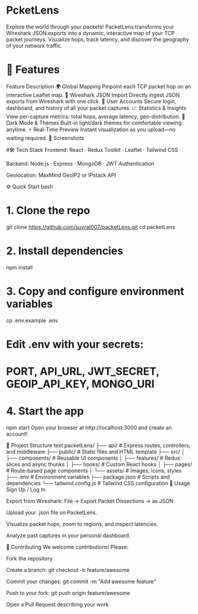 # PcketLens
Explore the world through your packets! PacketLens transforms your Wireshark JSON exports into a dynamic, interactive map of your TCP packet journeys. Visualize hops, track latency, and discover the geography of your network traffic.

# 🚀 Features
Feature	Description
🌍 Global Mapping	Pinpoint each TCP packet hop on an interactive Leaflet map.
🔄 Wireshark JSON Import	Directly ingest JSON exports from Wireshark with one click.
👤 User Accounts	Secure login, dashboard, and history of all your packet captures.
📈 Statistics & Insights	View per-capture metrics: total hops, average latency, geo-distribution.
🎨 Dark Mode & Themes	Built-in light/dark themes for comfortable viewing anytime.
⚡️ Real-Time Preview	Instant visualization as you upload—no waiting required.
📸 Screenshots

#🛠️ Tech Stack
Frontend: React · Redux Toolkit · Leaflet · Tailwind CSS

Backend: Node.js · Express · MongoDB · JWT Authentication

Geolocation: MaxMind GeoIP2 or IPstack API

⚙️ Quick Start
bash
# 1. Clone the repo
git clone https://github.com/suvrat007/packetLens.git
cd packetLens

# 2. Install dependencies
npm install

# 3. Copy and configure environment variables
cp .env.example .env
# Edit .env with your secrets:
# PORT, API_URL, JWT_SECRET, GEOIP_API_KEY, MONGO_URI

# 4. Start the app
npm start
Open your browser at http://localhost:3000 and create an account!

📂 Project Structure
text
packetLens/
├── api/                  # Express routes, controllers, and middleware
├── public/               # Static files and HTML template
├── src/
│   ├── components/       # Reusable UI components
│   ├── features/         # Redux slices and async thunks
│   ├── hooks/            # Custom React hooks
│   ├── pages/            # Route-based page components
│   └── assets/           # Images, icons, styles
├── .env                  # Environment variables
├── package.json          # Scripts and dependencies
└── tailwind.config.js    # Tailwind CSS configuration
🎯 Usage
Sign Up / Log In

Export from Wireshark:
File → Export Packet Dissections → as JSON

Upload your .json file on PacketLens.

Visualize packet hops, zoom to regions, and inspect latencies.

Analyze past captures in your personal dashboard.

🤝 Contributing
We welcome contributions! Please:

Fork the repository

Create a branch: git checkout -b feature/awesome

Commit your changes: git commit -m "Add awesome feature"

Push to your fork: git push origin feature/awesome

Open a Pull Request describing your work
